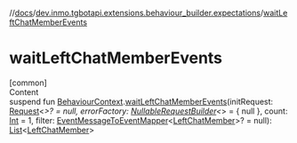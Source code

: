 //[docs](../../index.md)/[dev.inmo.tgbotapi.extensions.behaviour_builder.expectations](index.md)/[waitLeftChatMemberEvents](wait-left-chat-member-events.md)



# waitLeftChatMemberEvents  
[common]  
Content  
suspend fun [BehaviourContext](../dev.inmo.tgbotapi.extensions.behaviour_builder/-behaviour-context/index.md).[waitLeftChatMemberEvents](wait-left-chat-member-events.md)(initRequest: [Request](../dev.inmo.tgbotapi.requests.abstracts/-request/index.md)<*>? = null, errorFactory: [NullableRequestBuilder](index.md#%5Bdev.inmo.tgbotapi.extensions.behaviour_builder.expectations%2FNullableRequestBuilder%2F%2F%2FPointingToDeclaration%2F%5D%2FClasslikes%2F625018081)<*> = { null }, count: [Int](https://kotlinlang.org/api/latest/jvm/stdlib/kotlin/-int/index.html) = 1, filter: [EventMessageToEventMapper](index.md#%5Bdev.inmo.tgbotapi.extensions.behaviour_builder.expectations%2FEventMessageToEventMapper%2F%2F%2FPointingToDeclaration%2F%5D%2FClasslikes%2F625018081)<[LeftChatMember](../dev.inmo.tgbotapi.types.message.ChatEvents/-left-chat-member/index.md)>? = null): [List](https://kotlinlang.org/api/latest/jvm/stdlib/kotlin.collections/-list/index.html)<[LeftChatMember](../dev.inmo.tgbotapi.types.message.ChatEvents/-left-chat-member/index.md)>  



